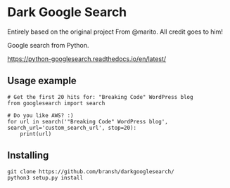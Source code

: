 Dark Google Search
==================

Entirely based on the original project From @marito. All credit goes to him!

Google search from Python.

https://python-googlesearch.readthedocs.io/en/latest/

Usage example
-------------

    # Get the first 20 hits for: "Breaking Code" WordPress blog
    from googlesearch import search
    
    # Do you like AWS? :)
    for url in search('"Breaking Code" WordPress blog', search_url='custom_search_url', stop=20):
        print(url)

Installing
----------

    git clone https://github.com/bransh/darkgooglesearch/
    python3 setup.py install


